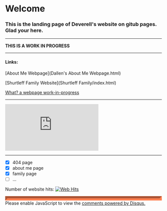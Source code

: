 <h1> <b> Welcome </b> </h1>
<h3>This is the landing page of Deverell's website on gitub pages. Glad your here.</h3>

<hr>
<b>THIS IS A WORK IN PROGRESS</b>
<hr>

<h4>Links:</h4>

[About Me Webpage](Dallen's About Me Webpage.html)  
 
[Shurtleff Family Website](Shurtleff Family/index.html)
 
[What? a webpage work-in-progress](What.html)

<hr>
<iframe src="https://deverellmanning.github.io/Navigation/Sidebar.html" style="border:none;" title="Iframe Example"></iframe>
<hr>

- [x] 404 page
- [x] about me page
- [x] family page
- [ ] ...

<p>Number of website hits:
<!-- hitwebcounter Code START -->
<a href="https://www.hitwebcounter.com" target="_blank">
<img src="https://hitwebcounter.com/counter/counter.php?page=7678712&style=0001&nbdigits=5&type=ip&initCount=0" title="Total Website Hits" Alt="Web Hits"   border="0" /></a>             
</p>
<p>
<div id="disqus_thread" style="border-style: inset;border-color: coral;border-width: 7px;"></div>
<script>

/**
*  RECOMMENDED CONFIGURATION VARIABLES: EDIT AND UNCOMMENT THE SECTION BELOW TO INSERT DYNAMIC VALUES FROM YOUR PLATFORM OR CMS.
*  LEARN WHY DEFINING THESE VARIABLES IS IMPORTANT: https://disqus.com/admin/universalcode/#configuration-variables*/
/*
var disqus_config = function () {
this.page.url = https://deverellmanning.github.io/;  // Replace PAGE_URL with your page's canonical URL variable
this.page.identifier = PAGE_IDENTIFIER; // Replace PAGE_IDENTIFIER with your page's unique identifier variable
};
*/
(function() { // DON'T EDIT BELOW THIS LINE
var d = document, s = d.createElement('script');
s.src = 'https://https-deverellmanning-github-io.disqus.com/embed.js';
s.setAttribute('data-timestamp', +new Date());
(d.head || d.body).appendChild(s);
})();
</script>
<noscript>Please enable JavaScript to view the <a href="https://disqus.com/?ref_noscript">comments powered by Disqus.</a></noscript>
</p>
<script id="dsq-count-scr" src="//https-deverellmanning-github-io.disqus.com/count.js" async></script>

                            
